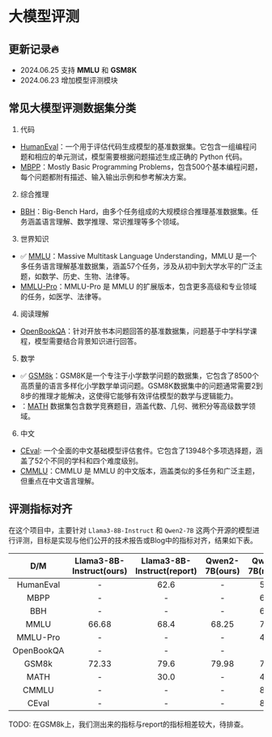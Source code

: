 # 大模型评测

## 更新记录🔥
- 2024.06.25 支持 **MMLU** 和 **GSM8K**
- 2024.06.23 增加模型评测模块

## 常见大模型评测数据集分类

1. 代码
- [HumanEval](https://github.com/openai/human-eval)：一个用于评估代码生成模型的基准数据集。它包含一组编程问题和相应的单元测试，模型需要根据问题描述生成正确的 Python 代码。
- [MBPP](https://huggingface.co/datasets/google-research-datasets/mbpp)：Mostly Basic Programming Problems，包含500个基本编程问题，每个问题都附有描述、输入输出示例和参考解决方案。
2. 综合推理
- [BBH](https://github.com/suzgunmirac/BIG-Bench-Hard)：Big-Bench Hard，由多个任务组成的大规模综合推理基准数据集。任务涵盖语言理解、数学推理、常识推理等多个领域。
3. 世界知识
- ✅ [MMLU](https://github.com/hendrycks/test)：Massive Multitask Language Understanding，MMLU 是一个多任务语言理解基准数据集，涵盖57个任务，涉及从初中到大学水平的广泛主题，如数学、历史、生物、法律等。
- [MMLU-Pro](https://github.com/TIGER-AI-Lab/MMLU-Pro?tab=readme-ov-file)：MMLU-Pro 是 MMLU 的扩展版本，包含更多高级和专业领域的任务，如医学、法律等。
4. 阅读理解
- [OpenBookQA](https://allenai.org/data/open-book-qa)：针对开放书本问题回答的基准数据集，问题基于中学科学课程，模型需要结合背景知识进行回答。
5. 数学
- ✅ [GSM8k](https://huggingface.co/datasets/openai/gsm8k)：GSM8K是一个专注于小学数学问题的数据集，它包含了8500个高质量的语言多样化小学数学单词问题。GSM8K数据集中的问题通常需要2到8步的推理才能解决，这使得它能够有效评估模型的数学与逻辑能力。
- ：[MATH](https://github.com/hendrycks/math/) 数据集包含数学竞赛题目，涵盖代数、几何、微积分等高级数学领域。
6. 中文
- [CEval](https://cevalbenchmark.com/index_zh.html): 一个全面的中文基础模型评估套件。它包含了13948个多项选择题，涵盖了52个不同的学科和四个难度级别。
- [CMMLU](https://github.com/haonan-li/CMMLU)：CMMLU 是 MMLU 的中文版本，涵盖类似的多任务和广泛主题，但重点在中文语言理解。


## 评测指标对齐
在这个项目中，主要针对 `Llama3-8B-Instruct` 和 `Qwen2-7B` 这两个开源的模型进行评测，目标是实现与他们公开的技术报告或Blog中的指标对齐，结果如下表。

|    D/M     | Llama3-8B-Instruct(ours) | Llama3-8B-Instruct(report) | Qwen2-7B(ours) | Qwen2-7B(report) |
|:----------:|:------------------------:|:--------------------------:|:--------------:|:----------------:|
| HumanEval  |            -             |            62.6            |       -        |       51.2       |
|    MBPP    |            -             |             -              |       -        |       65.9       |
|    BBH     |            -             |             -              |       -        |       62.6       |
|    MMLU    |          66.68           |            68.4            |     68.25      |       70.3       |
|  MMLU-Pro  |            -             |             -              |       -        |       40.0       |
| OpenBookQA |            -             |             -              |       -        |        -         |
|   GSM8k    |          72.33           |            79.6            |     79.98      |       79.9       |
|    MATH    |            -             |            30.0            |       -        |       44.2       |
|   CMMLU    |            -             |             -              |       -        |       83.9       |
|   CEval    |            -             |             -              |       -        |       83.9       |

TODO: 在GSM8k上，我们测出来的指标与report的指标相差较大，待排查。